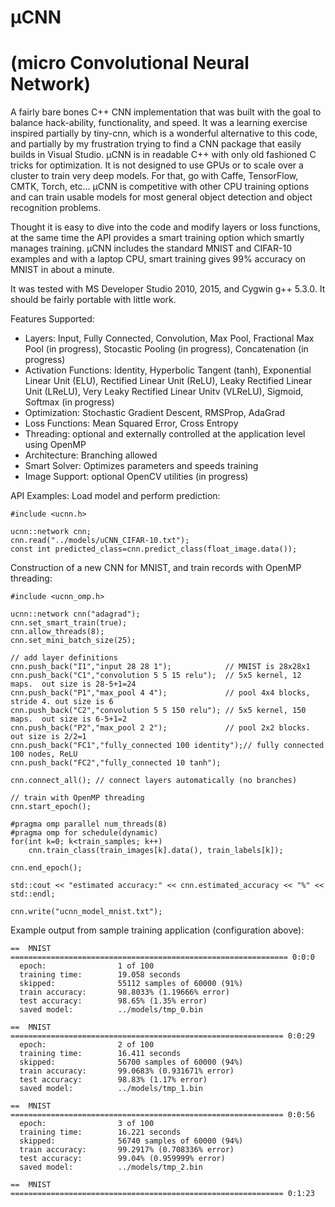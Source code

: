 # μCNN
# (micro Convolutional Neural Network)

A fairly bare bones C++ CNN implementation that was built with the goal to balance hack-ability, functionality, and speed.  It was a learning exercise inspired partially by tiny-cnn, which is a wonderful alternative to this code, and partially by my frustration trying to find a CNN package that easily builds in Visual Studio.  μCNN is in readable C++ with only old fashioned C tricks for optimization.  It is not designed to use GPUs or to scale over a cluster to train very deep models. For that, go with Caffe, TensorFlow, CMTK, Torch, etc…  μCNN is competitive with other CPU training options and can train usable models for most general object detection and object recognition problems.

Thought it is easy to dive into the code and modify layers or loss functions, at the same time the API provides a smart training option which smartly manages training.  μCNN includes the standard MNIST and CIFAR-10 examples and with a laptop CPU, smart training gives 99% accuracy on MNIST in about a minute. 

It was tested with MS Developer Studio 2010, 2015, and Cygwin g++ 5.3.0. It should be fairly portable with little work. 

Features Supported:
+ Layers:  Input, Fully Connected, Convolution, Max Pool, Fractional Max Pool (in progress), Stocastic Pooling (in progress), Concatenation (in progress)
+ Activation Functions: Identity, Hyperbolic Tangent (tanh), Exponential Linear Unit (ELU), Rectified Linear Unit (ReLU), Leaky Rectified Linear Unit (LReLU), Very Leaky Rectified Linear Unitv (VLReLU), Sigmoid, Softmax (in progress)
+ Optimization: Stochastic Gradient Descent, RMSProp, AdaGrad
+ Loss Functions: Mean Squared Error, Cross Entropy
+ Threading: optional and externally controlled at the application level using OpenMP
+ Architecture: Branching allowed
+ Smart Solver: Optimizes parameters and speeds training
+ Image Support: optional OpenCV utilities (in progress)

API Examples:
Load model and perform prediction:
```
#include <ucnn.h>

ucnn::network cnn; 
cnn.read("../models/uCNN_CIFAR-10.txt");
const int predicted_class=cnn.predict_class(float_image.data());

```

Construction of a new CNN for MNIST, and train records with OpenMP threading:  
```
#include <ucnn_omp.h>

ucnn::network cnn("adagrad");
cnn.set_smart_train(true);
cnn.allow_threads(8);  
cnn.set_mini_batch_size(25);
	
// add layer definitions	
cnn.push_back("I1","input 28 28 1");            // MNIST is 28x28x1
cnn.push_back("C1","convolution 5 5 15 relu");  // 5x5 kernel, 12 maps.  out size is 28-5+1=24
cnn.push_back("P1","max_pool 4 4");             // pool 4x4 blocks, stride 4. out size is 6
cnn.push_back("C2","convolution 5 5 150 relu"); // 5x5 kernel, 150 maps.  out size is 6-5+1=2
cnn.push_back("P2","max_pool 2 2");             // pool 2x2 blocks. out size is 2/2=1 
cnn.push_back("FC1","fully_connected 100 identity");// fully connected 100 nodes, ReLU 
cnn.push_back("FC2","fully_connected 10 tanh"); 
 
cnn.connect_all(); // connect layers automatically (no branches)

// train with OpenMP threading
cnn.start_epoch();

#pragma omp parallel num_threads(8) 
#pragma omp for schedule(dynamic)
for(int k=0; k<train_samples; k++) 
	cnn.train_class(train_images[k].data(), train_labels[k]);

cnn.end_epoch();

std::cout << "estimated accuracy:" << cnn.estimated_accuracy << "%" << std::endl;

cnn.write("ucnn_model_mnist.txt");

```

Example output from sample training application (configuration above):

```
==  MNIST  ============================================================== 0:0:0
  epoch:                1 of 100
  training time:        19.058 seconds
  skipped:              55112 samples of 60000 (91%)
  train accuracy:       98.8033% (1.19666% error)
  test accuracy:        98.65% (1.35% error)
  saved model:          ../models/tmp_0.bin

==  MNIST  ============================================================= 0:0:29
  epoch:                2 of 100
  training time:        16.411 seconds
  skipped:              56700 samples of 60000 (94%)
  train accuracy:       99.0683% (0.931671% error)
  test accuracy:        98.83% (1.17% error)
  saved model:          ../models/tmp_1.bin

==  MNIST  ============================================================= 0:0:56
  epoch:                3 of 100
  training time:        16.221 seconds
  skipped:              56740 samples of 60000 (94%)
  train accuracy:       99.2917% (0.708336% error)
  test accuracy:        99.04% (0.959999% error)
  saved model:          ../models/tmp_2.bin

==  MNIST  ============================================================= 0:1:23

```
